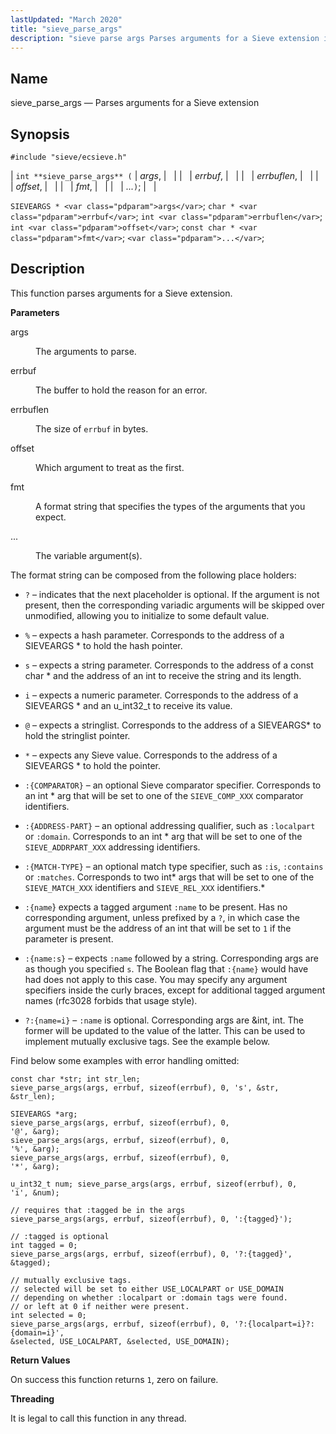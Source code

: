 ```yaml
---
lastUpdated: "March 2020"
title: "sieve_parse_args"
description: "sieve parse args Parses arguments for a Sieve extension int sieve parse args args errbuf errbuflen offset fmt SIEVEARGS args char errbuf int errbuflen int offset const char fmt This function parses arguments for a Sieve extension args The arguments to parse errbuf The buffer to hold the reason for..."
---
```


<a name="apis.sieve_parse_args"></a> 
## Name

sieve_parse_args — Parses arguments for a Sieve extension

## Synopsis

`#include "sieve/ecsieve.h"`

| `int **sieve_parse_args** (` | <var class="pdparam">args</var>, |   |
|   | <var class="pdparam">errbuf</var>, |   |
|   | <var class="pdparam">errbuflen</var>, |   |
|   | <var class="pdparam">offset</var>, |   |
|   | <var class="pdparam">fmt</var>, |   |
|   | <var class="pdparam">...</var>`)`; |   |

`SIEVEARGS * <var class="pdparam">args</var>`;
`char * <var class="pdparam">errbuf</var>`;
`int <var class="pdparam">errbuflen</var>`;
`int <var class="pdparam">offset</var>`;
`const char * <var class="pdparam">fmt</var>`;
`<var class="pdparam">...</var>`;<a name="idp60369904"></a> 
## Description

This function parses arguments for a Sieve extension.

**<a name="idp60371136"></a> Parameters**

<dl class="variablelist">

<dt>args</dt>

<dd>

The arguments to parse.

</dd>

<dt>errbuf</dt>

<dd>

The buffer to hold the reason for an error.

</dd>

<dt>errbuflen</dt>

<dd>

The size of `errbuf` in bytes.

</dd>

<dt>offset</dt>

<dd>

Which argument to treat as the first.

</dd>

<dt>fmt</dt>

<dd>

A format string that specifies the types of the arguments that you expect.

</dd>

<dt>...</dt>

<dd>

The variable argument(s).

</dd>

</dl>

The format string can be composed from the following place holders:

*   `?` – indicates that the next placeholder is optional. If the argument is not present, then the corresponding variadic arguments will be skipped over unmodified, allowing you to initialize to some default value.

*   `%` – expects a hash parameter. Corresponds to the address of a SIEVEARGS * to hold the hash pointer.

*   `s` – expects a string parameter. Corresponds to the address of a const char * and the address of an int to receive the string and its length.

*   `i` – expects a numeric parameter. Corresponds to the address of a SIEVEARGS * and an u_int32_t to receive its value.

*   `@` – expects a stringlist. Corresponds to the address of a SIEVEARGS* to hold the stringlist pointer.

*   `*` – expects any Sieve value. Corresponds to the address of a SIEVEARGS * to hold the pointer.

*   `:{COMPARATOR}` – an optional Sieve comparator specifier. Corresponds to an int * arg that will be set to one of the `SIEVE_COMP_XXX` comparator identifiers.

*   `:{ADDRESS-PART}` – an optional addressing qualifier, such as `:localpart` or `:domain`. Corresponds to an int * arg that will be set to one of the `SIEVE_ADDRPART_XXX` addressing identifiers.

*   `:{MATCH-TYPE}` – an optional match type specifier, such as `:is`, `:contains` or `:matches`. Corresponds to two int* args that will be set to one of the `SIEVE_MATCH_XXX` identifiers and `SIEVE_REL_XXX` identifiers.*

*   `:{name`} expects a tagged argument `:name` to be present. Has no corresponding argument, unless prefixed by a `?`, in which case the argument must be the address of an int that will be set to `1` if the parameter is present.

*   `:{name:s}` – expects `:name` followed by a string. Corresponding args are as though you specified `s`. The Boolean flag that `:{name}` would have had does not apply to this case. You may specify any argument specifiers inside the curly braces, except for additional tagged argument names (rfc3028 forbids that usage style).

*   `?:{name=i}` – `:name` is optional. Corresponding args are &int, int. The former will be updated to the value of the latter. This can be used to implement mutually exclusive tags. See the example below.

Find below some examples with error handling omitted:

```
const char *str; int str_len; 
sieve_parse_args(args, errbuf, sizeof(errbuf), 0, 's', &str, &str_len);
```

```
SIEVEARGS *arg; 
sieve_parse_args(args, errbuf, sizeof(errbuf), 0,
'@', &arg);
sieve_parse_args(args, errbuf, sizeof(errbuf), 0,
'%', &arg); 
sieve_parse_args(args, errbuf, sizeof(errbuf), 0,
'*', &arg);
```

```
u_int32_t num; sieve_parse_args(args, errbuf, sizeof(errbuf), 0,
'i', &num);
```

```
// requires that :tagged be in the args 
sieve_parse_args(args, errbuf, sizeof(errbuf), 0, ':{tagged}');
```

```
// :tagged is optional 
int tagged = 0; 
sieve_parse_args(args, errbuf, sizeof(errbuf), 0, '?:{tagged}', &tagged);
```

```
// mutually exclusive tags.
// selected will be set to either USE_LOCALPART or USE_DOMAIN 
// depending on whether :localpart or :domain tags were found. 
// or left at 0 if neither were present.
int selected = 0; 
sieve_parse_args(args, errbuf, sizeof(errbuf), 0, '?:{localpart=i}?:{domain=i}',
&selected, USE_LOCALPART, &selected, USE_DOMAIN);
```
**<a name="idp60415456"></a> Return Values**

On success this function returns `1`, zero on failure.

**<a name="idp60416848"></a> Threading**

It is legal to call this function in any thread.